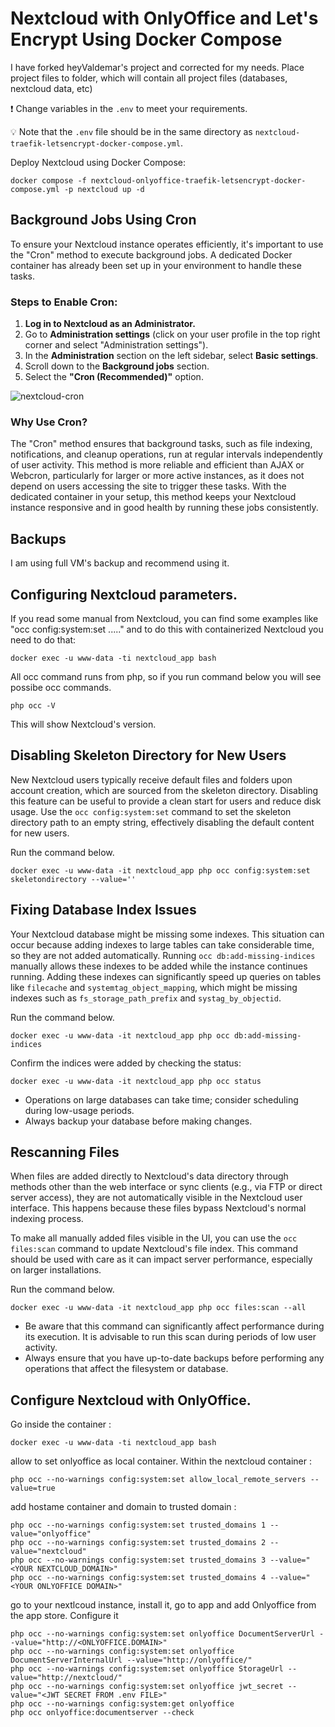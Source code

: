 # Nextcloud with OnlyOffice and Let's Encrypt Using Docker Compose

I have forked heyValdemar's project and corrected for my needs.
Place project files to folder, which will contain all project files (databases, nextcloud data, etc)

❗ Change variables in the `.env` to meet your requirements.

💡 Note that the `.env` file should be in the same directory as `nextcloud-traefik-letsencrypt-docker-compose.yml`.

Deploy Nextcloud using Docker Compose:

```
docker compose -f nextcloud-onlyoffice-traefik-letsencrypt-docker-compose.yml -p nextcloud up -d
```
## Background Jobs Using Cron

To ensure your Nextcloud instance operates efficiently, it's important to use the "Cron" method to execute background jobs. A dedicated Docker container has already been set up in your environment to handle these tasks.

### Steps to Enable Cron:

1. **Log in to Nextcloud as an Administrator.**
2. Go to **Administration settings** (click on your user profile in the top right corner and select "Administration settings").
3. In the **Administration** section on the left sidebar, select **Basic settings**.
4. Scroll down to the **Background jobs** section.
5. Select the **"Cron (Recommended)"** option.

![nextcloud-cron](https://github.com/user-attachments/assets/bf3399ef-c859-499b-b992-fd5d4eeb5f0b)

### Why Use Cron?

The "Cron" method ensures that background tasks, such as file indexing, notifications, and cleanup operations, run at regular intervals independently of user activity. This method is more reliable and efficient than AJAX or Webcron, particularly for larger or more active instances, as it does not depend on users accessing the site to trigger these tasks. With the dedicated container in your setup, this method keeps your Nextcloud instance responsive and in good health by running these jobs consistently.

## Backups

I am using full VM's backup and recommend using it.

## Configuring Nextcloud parameters. 
If you read some manual from Nextcloud, you can find some examples like "occ config:system:set ....." and to do this with containerized Nextcloud you need to do that:
```
docker exec -u www-data -ti nextcloud_app bash
```
All occ command runs from php, so if you run command below you will see possibe occ commands.
```
php occ -V
```
This will show Nextcloud's version.

## Disabling Skeleton Directory for New Users

New Nextcloud users typically receive default files and folders upon account creation, which are sourced from the skeleton directory. Disabling this feature can be useful to provide a clean start for users and reduce disk usage. Use the `occ config:system:set` command to set the skeleton directory path to an empty string, effectively disabling the default content for new users.

Run the command below.
```
docker exec -u www-data -it nextcloud_app php occ config:system:set skeletondirectory --value=''
```
## Fixing Database Index Issues

Your Nextcloud database might be missing some indexes. This situation can occur because adding indexes to large tables can take considerable time, so they are not added automatically. Running `occ db:add-missing-indices` manually allows these indexes to be added while the instance continues running. Adding these indexes can significantly speed up queries on tables like `filecache` and `systemtag_object_mapping`, which might be missing indexes such as `fs_storage_path_prefix` and `systag_by_objectid`.

Run the command below.
```
docker exec -u www-data -it nextcloud_app php occ db:add-missing-indices
```
Confirm the indices were added by checking the status:
```
docker exec -u www-data -it nextcloud_app php occ status
```
- Operations on large databases can take time; consider scheduling during low-usage periods.
- Always backup your database before making changes.

## Rescanning Files

When files are added directly to Nextcloud's data directory through methods other than the web interface or sync clients (e.g., via FTP or direct server access), they are not automatically visible in the Nextcloud user interface. This happens because these files bypass Nextcloud's normal indexing process.

To make all manually added files visible in the UI, you can use the `occ files:scan` command to update Nextcloud's file index. This command should be used with care as it can impact server performance, especially on larger installations.

Run the command below.
```
docker exec -u www-data -it nextcloud_app php occ files:scan --all
```
- Be aware that this command can significantly affect performance during its execution. It is advisable to run this scan during periods of low user activity.
- Always ensure that you have up-to-date backups before performing any operations that affect the filesystem or database.

## Configure Nextcloud with OnlyOffice. 
Go inside the container :
```
docker exec -u www-data -ti nextcloud_app bash
```
allow to set onlyoffice as local container. Within the nextcloud container :
```
php occ --no-warnings config:system:set allow_local_remote_servers --value=true
```
add hostame container and domain to trusted domain :

```
php occ --no-warnings config:system:set trusted_domains 1 --value="onlyoffice"
php occ --no-warnings config:system:set trusted_domains 2 --value="nextcloud"
php occ --no-warnings config:system:set trusted_domains 3 --value="<YOUR NEXTCLOUD_DOMAIN>"
php occ --no-warnings config:system:set trusted_domains 4 --value="<YOUR ONLYOFFICE DOMAIN>"
```

go to your nextlcoud instance, install it, go to app and add Onlyoffice from the app store. Configure it

```
php occ --no-warnings config:system:set onlyoffice DocumentServerUrl --value="http://<ONLYOFFICE.DOMAIN>"
php occ --no-warnings config:system:set onlyoffice DocumentServerInternalUrl --value="http://onlyoffice/"
php occ --no-warnings config:system:set onlyoffice StorageUrl --value="http://nextcloud/"
php occ --no-warnings config:system:set onlyoffice jwt_secret --value="<JWT SECRET FROM .env FILE>"
php occ --no-warnings config:system:get onlyoffice
php occ onlyoffice:documentserver --check
```
